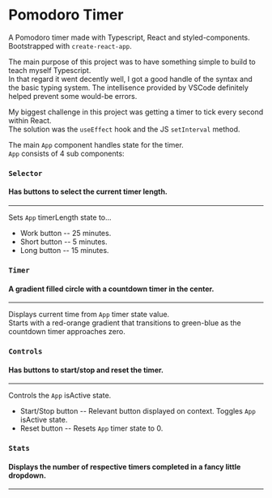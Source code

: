 # Pomodoro Timer

A Pomodoro timer made with Typescript, React and styled-components.  
Bootstrapped with `create-react-app`.

The main purpose of this project was to have something simple to build to teach myself Typescript.  
In that regard it went decently well, I got a good handle of the syntax and the basic typing system. The intellisence provided by VSCode definitely helped prevent some would-be errors.  

My biggest challenge in this project was getting a timer to tick every second within React.  
The solution was the `useEffect` hook and the JS `setInterval` method.

The main `App` component handles state for the timer.  
`App` consists of 4 sub components:  

 ### `Selector`
 #### Has buttons to select the current timer length.
  ---
  Sets `App` timerLength state to...
   - Work button  -- 25 minutes.
   - Short button -- 5 minutes.
   - Long button  -- 15 minutes.

### `Timer`
#### A gradient filled circle with a countdown timer in the center.
 ---
 Displays current time from `App` timer state value.  
 Starts with a red-orange gradient that transitions to green-blue as the countdown timer approaches zero.

 ### `Controls`
 #### Has buttons to start/stop and reset the timer.
  ---
  Controls the `App` isActive state.
  - Start/Stop button -- Relevant button displayed on context. Toggles `App` isActive state.
  - Reset button      -- Resets `App` timer state to 0.

  ### `Stats`
  #### Displays the number of respective timers completed in a fancy little dropdown.
   ---